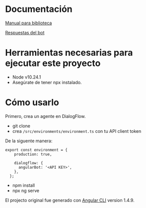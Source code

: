 # Documentación

<a href="https://bit.ly/2DPEBau" target="_blank">Manual para biblioteca</a> 

<a href="https://bit.ly/3fCNEJE" target="_blank">Respuestas del bot</a> 

# Herramientas necesarias para ejecutar este proyecto 

* Node v10.24.1
* Asegúrate de tener npx instalado.

# Cómo usarlo

Primero, crea un agente en DialogFlow.

* git clone
* crea `/src/environments/environment.ts` con tu API client token

De la siguente manera:

```
export const environment = {
    production: true,
  
    dialogflow: {
      angularBot: '<API KEY>',
    },
  };

```

* npm install
* npx ng serve

El projecto original fue generado con [Angular CLI](https://github.com/angular/angular-cli) version 1.4.9.

